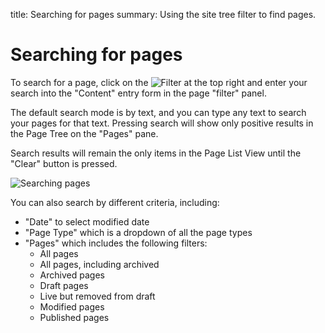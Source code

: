 title: Searching for pages
summary: Using the site tree filter to find pages.

# Searching for pages

To search for a page, click on the ![Filter](/_images/filter.png) at the top right and enter your search into the "Content" entry form in the page "filter" panel.

The default search mode is by text, and you can type any text to search your pages for that text. Pressing search will show only positive results in the Page Tree on the "Pages" pane.

Search results will remain the only items in the Page List View until the "Clear" button is pressed.

![Searching pages](/_images/searching-pages.png)

You can also search by different criteria, including:
* "Date" to select modified date
* "Page Type" which is a dropdown of all the page types
* "Pages" which includes the following filters:
  * All pages
  * All pages, including archived
  * Archived pages
  * Draft pages
  * Live but removed from draft
  * Modified pages
  * Published pages

